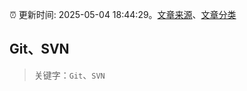 :alarm_clock: 更新时间: 2025-05-04 18:44:29。[文章来源](/README.md)、[文章分类](/TAGS.md)

## Git、SVN


> 关键字：`Git`、`SVN`




